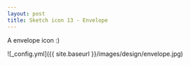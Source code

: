 ```yaml
---
layout: post
title: Sketch icon 13 - Envelope
---
```


A envelope icon :)

![_config.yml]({{ site.baseurl }}/images/design/envelope.jpg)